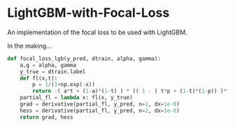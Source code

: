 # LightGBM-with-Focal-Loss
An implementation of the focal loss to be used with LightGBM.

In the making...

```python
def focal_loss_lgb(y_pred, dtrain, alpha, gamma):
	a,g = alpha, gamma
	y_true = dtrain.label
	def fl(x,t):
		p = 1/(1+np.exp(-x))
		return -( a*t + (1-a)*(1-t) ) * (( 1 - ( t*p + (1-t)*(1-p)) )**g) * ( t*np.log(p)+(1-t)*np.log(1-p) )
	partial_fl = lambda x: fl(x, y_true)
	grad = derivative(partial_fl, y_pred, n=1, dx=1e-6)
	hess = derivative(partial_fl, y_pred, n=2, dx=1e-6)
	return grad, hess

```